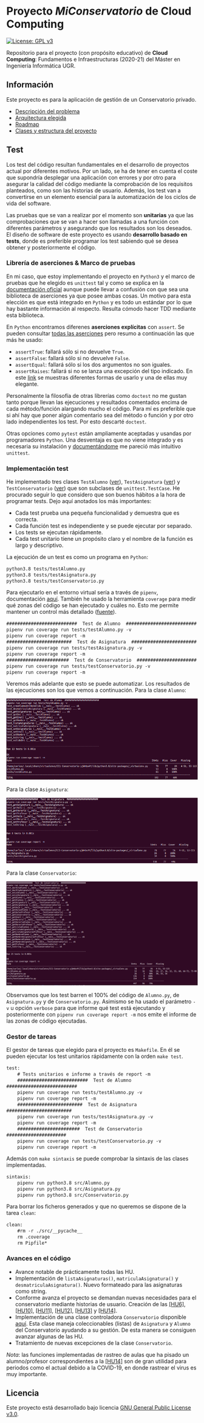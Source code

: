 # Proyecto *MiConservatorio* de Cloud Computing

[![License: GPL v3](https://img.shields.io/badge/License-GPL%20v3-blue.svg)](https://www.gnu.org/licenses/gpl-3.0)

Repositorio para el proyecto (con propósito educativo) de **Cloud Computing**: Fundamentos e Infraestructuras (2020-21) del Máster en Ingeniería Informática UGR.

## Información ##

Este proyecto es para la aplicación de gestión de un Conservatorio privado.

- [Descripción del problema](https://github.com/Carlossamu7/CC1-Conservatorio/blob/master/docs/descripcion.md)
- [Arquitectura elegida](https://github.com/Carlossamu7/CC1-Conservatorio/blob/master/docs/arquitectura.md)
- [Roadmap](https://github.com/Carlossamu7/CC1-Conservatorio/blob/master/docs/roadmap.md)
- [Clases y estructura del proyecto](https://github.com/Carlossamu7/CC1-Conservatorio/blob/master/docs/clasessindetalle.md)

## Test ##

Los test del código resultan fundamentales en el desarrollo de proyectos actual por diferentes motivos. Por un lado, se ha de tener en cuenta el coste que supondría desplegar una aplicación con errores y por otro para asegurar la calidad del código mediante la comprobación de los requisitos planteados, como son las historias de usuario. Además, los test van a convertirse en un elemento esencial para la automatización de los ciclos de vida del software.

Las pruebas que se van a realizar por el momento son **unitarias** ya que las comprobaciones que se van a hacer son llamadas a una función con diferentes parámetros y asegurando que los resultados son los deseados. El diseño de software de este proyecto es usando **desarrollo basado en tests**, donde es preferible programar los test sabiendo qué se desea obtener y posteriormente el código.

### Librería de aserciones & Marco de pruebas ###

En mi caso, que estoy implementando el proyecto en `Python3` y el marco de pruebas que he elegido es `unittest` tal y como se explica en la [documentación oficial](https://docs.python.org/3/library/unittest.html) aunque puede llevar a confusión con que sea una biblioteca de aserciones ya que posee ambas cosas. Un motivo para esta elección es que está integrado en `Python` y es todo un estándar por lo que hay bastante información al respecto. Resulta cómodo hacer TDD mediante esta biblioteca.

En `Python` encontramos diferenes **aserciones explícitas** con `assert`. Se pueden consultar [todas las aserciones](https://docs.python.org/3/library/unittest.html#assert-methods) pero resumo a continuación las que más he usado:
- `assertTrue`: fallará sólo si no devuelve `True`.
- `assertFalse`: fallará sólo si no devuelve `False`.
- `assertEqual`: fallará sólo si los dos argumentos no son iguales.
- `assertRaises`: fallará si no se lanza una excepción del tipo indicado. En este [link](https://ongspxm.gitlab.io/blog/2016/11/assertraises-testing-for-errors-in-unittest/) se muestras diferentes formas de usarlo y una de ellas muy elegante.

Personalmente la filosofía de  otras librerías como `doctest` no me gustan tanto porque llevan las ejecuciones y resultados comentados encima de cada método/función alargando mucho el código. Para mí es preferible que si ahí hay que poner algún comentario sea del método o función y por otro lado independientes los test. Por esto descarté `doctest`.

Otras opciones como `pytest` están ampliamente aceptadas y usandas por programadores `Python`. Una desventaja es que no viene integrado y es necesaria su instalación y [documentándome](https://stackoverflow.com/questions/27954702/unittest-vs-pytest) me pareció más intuitivo `unittest`.

### Implementación test ###

He implementado tres clases `TestAlumno` ([ver](https://github.com/Carlossamu7/CC1-Conservatorio/blob/master/tests/testAlumno.py)), `TestAsignatura` ([ver](https://github.com/Carlossamu7/CC1-Conservatorio/blob/master/tests/testAsignatura.py)) y `TestConservatorio` ([ver](https://github.com/Carlossamu7/CC1-Conservatorio/blob/master/tests/testConservatorio.py)) que son subclases de `unittest.TestCase`. He procurado seguir lo que considero que son buenos hábitos a la hora de programar tests. Dejo aquí anotados los más importantes:

- Cada test prueba una pequeña funcionalidad y demuestra que es correcta.
- Cada función test es independiente y se puede ejecutar por separado.
- Los tests se ejecutan rápidamente.
- Cada test unitario tiene un propósito claro y el nombre de la función es largo y descriptivo.

La ejecución de un test es como un programa en `Python`:

```
python3.8 tests/testAlumno.py
python3.8 tests/testAsignatura.py
python3.8 tests/testConservatorio.py
```

Para ejecutarlo en el entorno virtual sería a través de `pipenv`, documentación [aquí](https://pipenv-es.readthedocs.io/es/latest/). También he usado la herramienta `coverage` para medir qué zonas del código se han ejecutado y cuáles no. Esto me permite mantener un control más detallado ([fuente](https://coverage.readthedocs.io/en/coverage-5.3/)).


```
##########################  Test de Alumno  ##########################
pipenv run coverage run tests/testAlumno.py -v
pipenv run coverage report -m
########################  Test de Asignatura  ########################
pipenv run coverage run tests/testAsignatura.py -v
pipenv run coverage report -m
#######################  Test de Conservatorio  ######################
pipenv run coverage run tests/testConservatorio.py -v
pipenv run coverage report -m
```

Veremos más adelante que esto se puede automatizar. Los resultados de las ejecuciones son los que vemos a continuación. Para la clase `Alumno`:

![](https://github.com/Carlossamu7/CC1-Conservatorio/blob/master/docs/images/sem_04_05/testAlumno.png)

Para la clase `Asignatura`:

![](https://github.com/Carlossamu7/CC1-Conservatorio/blob/master/docs/images/sem_04_05/testAsignatura.png)

Para la clase `Conservatorio`:

![](https://github.com/Carlossamu7/CC1-Conservatorio/blob/master/docs/images/sem_04_05/testConservatorio.png)

Observamos que los test barren el 100% del código de `Alumno.py`, de `Asignatura.py` y de `Conservatorio.py`. Asimismo se ha usado el parámetro `-v` u opción `verbose` para que informe qué test está ejecutando y posteriormente con `pipenv run coverage report -m` nos emite el informe de las zonas de código ejecutadas.

### Gestor de tareas ###

El gestor de tareas que elegido para el proyecto es `Makefile`. En él se pueden ejecutar los test unitarios rápidamente con la orden `make test`.

```
test:
	# Tests unitarios e informe a través de report -m
	##########################  Test de Alumno  ##########################
	pipenv run coverage run tests/testAlumno.py -v
	pipenv run coverage report -m
	########################  Test de Asignatura  ########################
	pipenv run coverage run tests/testAsignatura.py -v
	pipenv run coverage report -m
	#######################  Test de Conservatorio  ######################
	pipenv run coverage run tests/testConservatorio.py -v
	pipenv run coverage report -m
```

Además con `make sintaxis` se puede comprobar la sintaxis de las clases implementadas.

```
sintaxis:
	pipenv run python3.8 src/Alumno.py
	pipenv run python3.8 src/Asignatura.py
	pipenv run python3.8 src/Conservatorio.py
```

Para borrar los ficheros generados y que no queremos se dispone de la tarea `clean`:

```
clean:
	#rm -r ./src/__pycache__
	rm .coverage
	rm Pipfile*
```

### Avances en el código ###

- Avance notable de prácticamente todas las HU.
- Implementación de `listaAsignaturas()`, `matriculaAsignatura()` y `desmatriculaAsignatura()`. Nuevo formateado para las asignaturas como string.
- Conforme avanza el proyecto se demandan nuevas necesidades para el conservatorio mediante historias de usuario. Creación de las [[HU6]](https://github.com/Carlossamu7/CC1-Conservatorio/issues/39), [[HU10]](https://github.com/Carlossamu7/CC1-Conservatorio/issues/43), [[HU11]](https://github.com/Carlossamu7/CC1-Conservatorio/issues/44), [[HU12]](https://github.com/Carlossamu7/CC1-Conservatorio/issues/45), [[HU13]](https://github.com/Carlossamu7/CC1-Conservatorio/issues/46) y [[HU14]](https://github.com/Carlossamu7/CC1-Conservatorio/issues/47).
- Implementación de una clase controladora `Conservatorio` disponible [aquí](https://github.com/Carlossamu7/CC1-Conservatorio/blob/master/src/Conservatorio.py). Esta clase maneja coleccionables (listas) de `Asignatura` y `Alumno` del Conservatorio ayudando a su gestión. De esta manera se consiguen avanzar algunas de las HU.
- Tratamiento de nuevas excepciones de la clase `Conservatorio`.

*Nota*: las funciones implementadas de rastreo de aulas que ha pisado un alumno/profesor correspondientes a la [[HU14]](https://github.com/Carlossamu7/CC1-Conservatorio/issues/47) son de gran utilidad para periodos como el actual debido a la COVID-19, en donde rastrear el virus es muy importante.

## Licencia

Este proyecto está desarrollado bajo licencia [GNU General Public License v3.0](https://es.wikipedia.org/wiki/GNU_General_Public_License).
